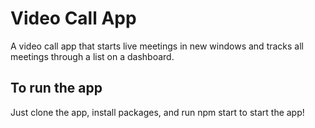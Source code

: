 # Video Call App

A video call app that starts live meetings in new windows and tracks all meetings through a list on a dashboard.

## To run the app

Just clone the app, install packages, and run npm start to start the app!
